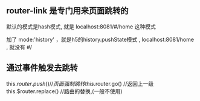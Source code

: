 
## router-link 是专门用来页面跳转的

默认的模式是hash模式, 就是  localhost:8081/#/home  这种模式

加了 mode:'history' ，就是h5的history.pushState模式  , localhost:8081/home , 就没有 #/


## 通过事件触发去跳转


this.$router.push() //页面强制跳转
this.$router.go()   //返回上一级
this.$router.replace() //路由的替换,(一般不使用)

